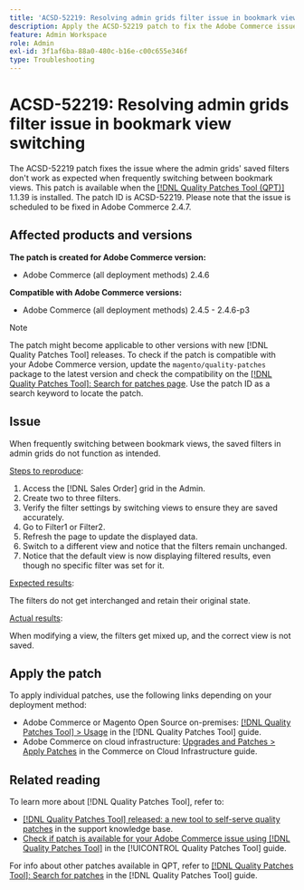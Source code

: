 ```yaml
---
title: 'ACSD-52219: Resolving admin grids filter issue in bookmark view switching'
description: Apply the ACSD-52219 patch to fix the Adobe Commerce issue where the admin grids' saved filters don't work as expected when frequently switching between bookmark views.
feature: Admin Workspace
role: Admin
exl-id: 3f1af6ba-88a0-480c-b16e-c00c655e346f
type: Troubleshooting
---
```

# ACSD-52219: Resolving admin grids filter issue in bookmark view switching

The ACSD-52219 patch fixes the issue where the admin grids' saved filters don't work as expected when frequently switching between bookmark views. This patch is available when the [[!DNL Quality Patches Tool (QPT)]](https://experienceleague.adobe.com/en/docs/commerce-operations/tools/quality-patches-tool/quality-patches-tool-to-self-serve-quality-patches) 1.1.39 is installed. The patch ID is ACSD-52219. Please note that the issue is scheduled to be fixed in Adobe Commerce 2.4.7.

## Affected products and versions

**The patch is created for Adobe Commerce version:**

* Adobe Commerce (all deployment methods) 2.4.6

**Compatible with Adobe Commerce versions:**

* Adobe Commerce (all deployment methods) 2.4.5 - 2.4.6-p3

>[!NOTE]
>
>The patch might become applicable to other versions with new [!DNL Quality Patches Tool] releases. To check if the patch is compatible with your Adobe Commerce version, update the `magento/quality-patches` package to the latest version and check the compatibility on the [[!DNL Quality Patches Tool]: Search for patches page](https://experienceleague.adobe.com/tools/commerce-quality-patches/index.html). Use the patch ID as a search keyword to locate the patch.

## Issue

When frequently switching between bookmark views, the saved filters in admin grids do not function as intended. 

<u>Steps to reproduce</u>:

1. Access the [!DNL Sales Order] grid in the Admin.
1. Create two to three filters.
1. Verify the filter settings by switching views to ensure they are saved accurately.
1. Go to Filter1 or Filter2.
1. Refresh the page to update the displayed data.
1. Switch to a different view and notice that the filters remain unchanged.
1. Notice that the default view is now displaying filtered results, even though no specific filter was set for it.

<u>Expected results</u>:

The filters do not get interchanged and retain their original state.

<u>Actual results</u>:

When modifying a view, the filters get mixed up, and the correct view is not saved.

## Apply the patch

To apply individual patches, use the following links depending on your deployment method:

* Adobe Commerce or Magento Open Source on-premises: [[!DNL Quality Patches Tool] > Usage](/help/tools/quality-patches-tool/usage.md) in the [!DNL Quality Patches Tool] guide.
* Adobe Commerce on cloud infrastructure: [Upgrades and Patches > Apply Patches](https://experienceleague.adobe.com/docs/commerce-cloud-service/user-guide/develop/upgrade/apply-patches.html) in the Commerce on Cloud Infrastructure guide.

## Related reading

To learn more about [!DNL Quality Patches Tool], refer to:

* [[!DNL Quality Patches Tool] released: a new tool to self-serve quality patches](https://experienceleague.adobe.com/en/docs/commerce-operations/tools/quality-patches-tool/quality-patches-tool-to-self-serve-quality-patches) in the support knowledge base.
* [Check if patch is available for your Adobe Commerce issue using [!DNL Quality Patches Tool]](/help/tools/quality-patches-tool/patches-available-in-qpt/check-patch-for-magento-issue-with-magento-quality-patches.md) in the [!UICONTROL Quality Patches Tool] guide.


For info about other patches available in QPT, refer to [[!DNL Quality Patches Tool]: Search for patches](https://experienceleague.adobe.com/tools/commerce-quality-patches/index.html) in the [!DNL Quality Patches Tool] guide.
